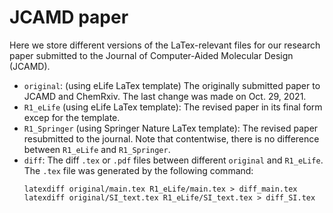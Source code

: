 JCAMD paper
===========
Here we store different versions of the LaTex-relevant files for our research paper submitted to the Journal of Computer-Aided Molecular Design (JCAMD).
- `original`: (using eLife LaTex template) The originally submitted paper  to JCAMD and ChemRxiv. The last change was made on Oct. 29, 2021. 
- `R1_eLife` (using eLife LaTex template): The revised paper in its final form excep for the template.
- `R1_Springer` (using Springer Nature LaTex template): The revised paper resubmitted to the journal. Note that contentwise, there is no difference between `R1_eLife` and `R1_Springer`.
- `diff`: The diff `.tex` or `.pdf` files between different `original` and `R1_eLife`. The `.tex` file was generated by the following command:
  ```
  latexdiff original/main.tex R1_eLife/main.tex > diff_main.tex
  latexdiff original/SI_text.tex R1_eLife/SI_text.tex > diff_SI.tex
  ```